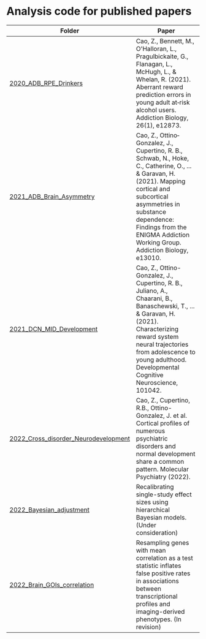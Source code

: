 # Analysis code for published papers

|Folder|Paper|
|------|------|
|[2020_ADB_RPE_Drinkers](https://github.com/zh1peng/paper_code/tree/main/2020_ADB_RPE_Drinkers)|Cao, Z., Bennett, M., O'Halloran, L., Pragulbickaite, G., Flanagan, L., McHugh, L., & Whelan, R. (2021). Aberrant reward prediction errors in young adult at‐risk alcohol users. Addiction Biology, 26(1), e12873.|
|[2021_ADB_Brain_Asymmetry](https://github.com/zh1peng/paper_code/tree/main/2021_ADB_Brain_Asymmetry)|Cao, Z., Ottino‐Gonzalez, J., Cupertino, R. B., Schwab, N., Hoke, C., Catherine, O., ... & Garavan, H. (2021). Mapping cortical and subcortical asymmetries in substance dependence: Findings from the ENIGMA Addiction Working Group. Addiction Biology, e13010.|
|[2021_DCN_MID_Development](https://github.com/zh1peng/paper_code/tree/main/2021_DCN_MID_Development)|Cao, Z., Ottino-Gonzalez, J., Cupertino, R. B., Juliano, A., Chaarani, B., Banaschewski, T., ... & Garavan, H. (2021). Characterizing reward system neural trajectories from adolescence to young adulthood. Developmental Cognitive Neuroscience, 101042.|
|[2022_Cross_disorder_Neurodevelopment](https://github.com/zh1peng/paper_code/tree/main/2022_MP_Cross_disorder_Neurodevelopment)| Cao, Z., Cupertino, R.B., Ottino-Gonzalez, J. et al. Cortical profiles of numerous psychiatric disorders and normal development share a common pattern. Molecular Psychiatry (2022).|
|[2022_Bayesian_adjustment](https://github.com/zh1peng/paper_code/tree/main/2022_Bayesian_adjustment)|Recalibrating single-study effect sizes using hierarchical Bayesian models. (Under consideration)|
|[2022_Brain_GOIs_correlation](https://github.com/zh1peng/paper_code/tree/main/2022_Brain_GOIs_correlation)| Resampling genes with mean correlation as a test statistic inflates false positive rates in associations between transcriptional profiles and imaging-derived phenotypes. (In revision)|




